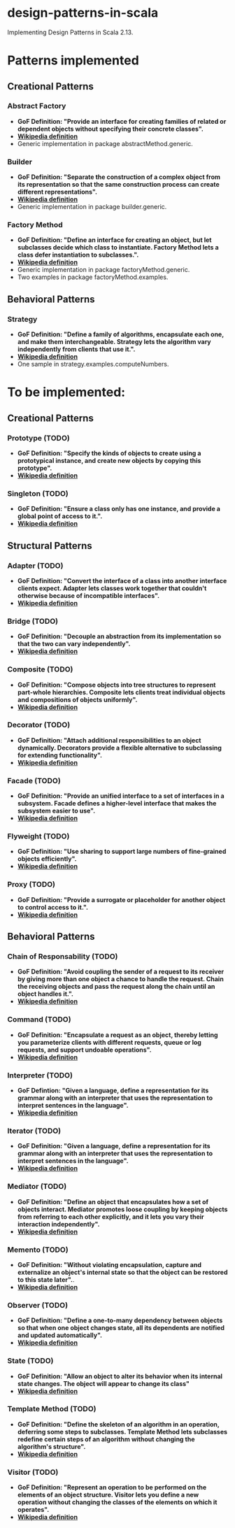 # design-patterns-in-scala

Implementing Design Patterns in Scala 2.13.

# Patterns implemented

## Creational Patterns

### Abstract Factory

- **GoF Definition: "Provide an interface for creating families of related or dependent objects without specifying their concrete classes".**
- **[Wikipedia definition](https://en.wikipedia.org/wiki/Abstract_factory_pattern)**
- Generic implementation in package abstractMethod.generic.

### Builder

- **GoF Definition: "Separate the construction of a complex object from its representation so that the same construction process can create different representations".**
- **[Wikipedia definition](https://en.wikipedia.org/wiki/Builder_pattern)**
- Generic implementation in package builder.generic.

### Factory Method

- **GoF Definition: "Define an interface for creating an object, but let subclasses decide which class to instantiate. Factory Method lets a class defer instantiation to subclasses.".**
- **[Wikipedia definition](https://en.wikipedia.org/wiki/Factory_method_pattern)**
- Generic implementation in package factoryMethod.generic.
- Two examples in package factoryMethod.examples.

## Behavioral Patterns

### Strategy

- **GoF Definition: "Define a family of algorithms, encapsulate each one, and make them interchangeable. Strategy lets the algorithm vary independently from clients that use it.".**
- **[Wikipedia definition](https://en.wikipedia.org/wiki/Strategy_pattern)**
- One sample in strategy.examples.computeNumbers.

# To be implemented:

## Creational Patterns

### Prototype (TODO)

- **GoF Definition: "Specify the kinds of objects to create using a prototypical instance, and create new objects by copying this prototype".**
- **[Wikipedia definition](https://en.wikipedia.org/wiki/Prototype_pattern)**

### Singleton (TODO)

- **GoF Definition: "Ensure a class only has one instance, and provide a global point of access to it.".**
- **[Wikipedia definition](https://en.wikipedia.org/wiki/Singleton_pattern)**

## Structural Patterns

### Adapter (TODO)

- **GoF Definition: "Convert the interface of a class into another interface clients expect. Adapter lets classes work together that couldn't otherwise because of incompatible interfaces".**
- **[Wikipedia definition](https://en.wikipedia.org/wiki/Adapter_pattern)**

### Bridge (TODO)

- **GoF Definition: "Decouple an abstraction from its implementation so that the two can vary independently".**
- **[Wikipedia definition](https://en.wikipedia.org/wiki/Bridge_pattern)**

### Composite (TODO)

- **GoF Definition: "Compose objects into tree structures to represent part-whole hierarchies. Composite lets clients treat individual objects and compositions of objects uniformly".**
- **[Wikipedia definition](https://en.wikipedia.org/wiki/Composite_pattern)**

### Decorator (TODO)

- **GoF Definition: "Attach additional responsibilities to an object dynamically. Decorators provide a flexible alternative to subclassing for extending functionality".**
- **[Wikipedia definition](https://en.wikipedia.org/wiki/Decorator_pattern)**

### Facade (TODO)

- **GoF Definition: "Provide an unified interface to a set of interfaces in a subsystem. Facade defines a higher-level interface that makes the subsystem easier to use".**
- **[Wikipedia definition](https://en.wikipedia.org/wiki/Facade_pattern)**

### Flyweight (TODO)

- **GoF Definition: "Use sharing to support large numbers of fine-grained objects efficiently".**
- **[Wikipedia definition](https://en.wikipedia.org/wiki/Flyweight_pattern)**

### Proxy (TODO)

- **GoF Definition: "Provide a surrogate or placeholder for another object to control access to it.".**
- **[Wikipedia definition](https://en.wikipedia.org/wiki/Proxy_pattern)**

## Behavioral Patterns

### Chain of Responsability (TODO)

- **GoF Definition: "Avoid coupling the sender of a request to its receiver by giving more than one object a chance to handle the request. Chain the receiving objects and pass the request along the chain until an object handles it.".**
- **[Wikipedia definition](https://en.wikipedia.org/wiki/Chain-of-responsibility_pattern)**

### Command (TODO)

- **GoF Definition: "Encapsulate a request as an object, thereby letting you parameterize clients with different requests, queue or log requests, and support undoable operations".**
- **[Wikipedia definition](https://en.wikipedia.org/wiki/Command_pattern)**

### Interpreter (TODO)

- **GoF Defintion: "Given a language, define a representation for its grammar along with an interpreter that uses the representation to interpret sentences in the language".**
- **[Wikipedia definition](https://en.wikipedia.org/wiki/Interpreter_pattern)**

### Iterator (TODO)

- **GoF Definition: "Given a language, define a representation for its grammar along with an interpreter that uses the representation to interpret sentences in the language".**
- **[Wikipedia definition](https://en.wikipedia.org/wiki/Iterator_pattern)**

### Mediator (TODO)

- **GoF Definition: "Define an object that encapsulates how a set of objects interact. Mediator promotes loose coupling by keeping objects from referring to each other explicitly, and it lets you vary their interaction independently".**
- **[Wikipedia definition](https://en.wikipedia.org/wiki/Mediator_pattern)**

### Memento (TODO)

- **GoF Definition: "Without violating encapsulation, capture and externalize an object's internal state so that the object can be restored to this state later".**.
- **[Wikipedia definition](https://en.wikipedia.org/wiki/Memento_pattern)**

### Observer (TODO)

- **GoF Definition: "Define a one-to-many dependency between objects so that when one object changes state, all its dependents are notified and updated automatically".**
- **[Wikipedia definition](https://en.wikipedia.org/wiki/Observer_pattern)**

### State (TODO)

- **GoF Definition: "Allow an object to alter its behavior when its internal state changes. The object will appear to change its class"**
- **[Wikipedia definition](https://en.wikipedia.org/wiki/State_pattern)**

### Template Method (TODO)

- **GoF Definition: "Define the skeleton of an algorithm in an operation, deferring some steps to subclasses. Template Method lets subclasses redefine certain steps of an algorithm without changing the algorithm's structure".**
- **[Wikipedia definition](https://en.wikipedia.org/wiki/Template_method_pattern)**

### Visitor (TODO)

- **GoF Definition: "Represent an operation to be performed on the elements of an object structure. Visitor lets you define a new operation without changing the classes of the elements on which it operates".**
- **[Wikipedia definition](https://en.wikipedia.org/wiki/Visitor_pattern)**
